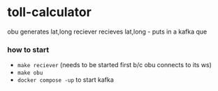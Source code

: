 # toll-calculator

obu generates lat,long
reciever recieves lat,long - puts in a kafka que

### how to start

- `make reciever` (needs to be started first b/c obu connects to its ws)
- `make obu`
- `docker compose -up` to start kafka
